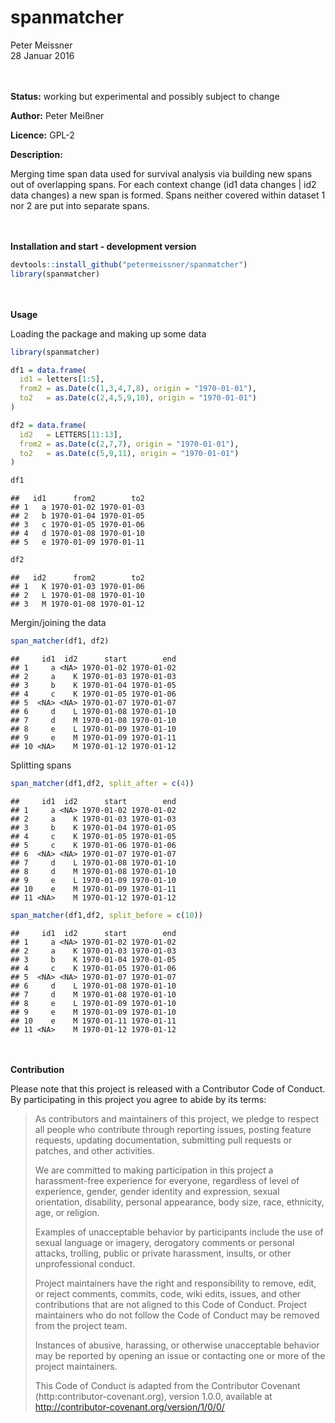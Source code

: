 # spanmatcher
Peter Meissner  
28 Januar 2016  






<br><br>
**Status:** working but experimental and possibly subject to change

**Author:** Peter Meißner

**Licence:** GPL-2

**Description:**

Merging time span data used for survival analysis via building new
    spans out of overlapping spans. For each context change (id1 data changes |
    id2 data changes)  a new span is formed. Spans neither covered within
    dataset 1 nor 2 are put into separate spans.



<br><br>
**Installation and start - development version**


```r
devtools::install_github("petermeissner/spanmatcher")
library(spanmatcher)
```



<br><br>
**Usage**

Loading the package and making up some data


```r
library(spanmatcher)

df1 = data.frame(
  id1 = letters[1:5],
  from2 = as.Date(c(1,3,4,7,8), origin = "1970-01-01"),
  to2   = as.Date(c(2,4,5,9,10), origin = "1970-01-01")
)

df2 = data.frame(
  id2   = LETTERS[11:13],
  from2 = as.Date(c(2,7,7), origin = "1970-01-01"),
  to2   = as.Date(c(5,9,11), origin = "1970-01-01")
) 

df1
```

```
##   id1      from2        to2
## 1   a 1970-01-02 1970-01-03
## 2   b 1970-01-04 1970-01-05
## 3   c 1970-01-05 1970-01-06
## 4   d 1970-01-08 1970-01-10
## 5   e 1970-01-09 1970-01-11
```

```r
df2
```

```
##   id2      from2        to2
## 1   K 1970-01-03 1970-01-06
## 2   L 1970-01-08 1970-01-10
## 3   M 1970-01-08 1970-01-12
```


Mergin/joining the data


```r
span_matcher(df1, df2)
```

```
##     id1  id2      start        end
## 1     a <NA> 1970-01-02 1970-01-02
## 2     a    K 1970-01-03 1970-01-03
## 3     b    K 1970-01-04 1970-01-05
## 4     c    K 1970-01-05 1970-01-06
## 5  <NA> <NA> 1970-01-07 1970-01-07
## 6     d    L 1970-01-08 1970-01-10
## 7     d    M 1970-01-08 1970-01-10
## 8     e    L 1970-01-09 1970-01-10
## 9     e    M 1970-01-09 1970-01-11
## 10 <NA>    M 1970-01-12 1970-01-12
```


Splitting spans


```r
span_matcher(df1,df2, split_after = c(4))
```

```
##     id1  id2      start        end
## 1     a <NA> 1970-01-02 1970-01-02
## 2     a    K 1970-01-03 1970-01-03
## 3     b    K 1970-01-04 1970-01-05
## 4     c    K 1970-01-05 1970-01-05
## 5     c    K 1970-01-06 1970-01-06
## 6  <NA> <NA> 1970-01-07 1970-01-07
## 7     d    L 1970-01-08 1970-01-10
## 8     d    M 1970-01-08 1970-01-10
## 9     e    L 1970-01-09 1970-01-10
## 10    e    M 1970-01-09 1970-01-11
## 11 <NA>    M 1970-01-12 1970-01-12
```

```r
span_matcher(df1,df2, split_before = c(10))
```

```
##     id1  id2      start        end
## 1     a <NA> 1970-01-02 1970-01-02
## 2     a    K 1970-01-03 1970-01-03
## 3     b    K 1970-01-04 1970-01-05
## 4     c    K 1970-01-05 1970-01-06
## 5  <NA> <NA> 1970-01-07 1970-01-07
## 6     d    L 1970-01-08 1970-01-10
## 7     d    M 1970-01-08 1970-01-10
## 8     e    L 1970-01-09 1970-01-10
## 9     e    M 1970-01-09 1970-01-10
## 10    e    M 1970-01-11 1970-01-11
## 11 <NA>    M 1970-01-12 1970-01-12
```



<br><br>
**Contribution**

Please note that this project is released with a Contributor Code of Conduct. By participating in this project you agree to abide by its terms:

> As contributors and maintainers of this project, we pledge to respect all people who 
contribute through reporting issues, posting feature requests, updating documentation,
submitting pull requests or patches, and other activities.
> 
> We are committed to making participation in this project a harassment-free experience for
everyone, regardless of level of experience, gender, gender identity and expression,
sexual orientation, disability, personal appearance, body size, race, ethnicity, age, or religion.
> 
> Examples of unacceptable behavior by participants include the use of sexual language or
imagery, derogatory comments or personal attacks, trolling, public or private harassment,
insults, or other unprofessional conduct.
> 
> Project maintainers have the right and responsibility to remove, edit, or reject comments,
commits, code, wiki edits, issues, and other contributions that are not aligned to this 
Code of Conduct. Project maintainers who do not follow the Code of Conduct may be removed 
from the project team.
> 
> Instances of abusive, harassing, or otherwise unacceptable behavior may be reported by 
opening an issue or contacting one or more of the project maintainers.
> 
> This Code of Conduct is adapted from the Contributor Covenant 
(http:contributor-covenant.org), version 1.0.0, available at 
http://contributor-covenant.org/version/1/0/0/


